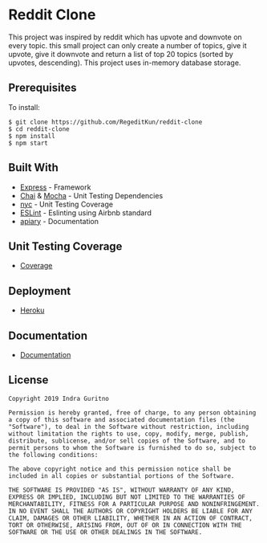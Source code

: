 # Reddit Clone

This project was inspired by reddit which has upvote and downvote on every topic. this small project can only create a number of topics, give it upvote, give it downvote and return a list of top 20 topics (sorted by upvotes, descending). This project uses in-memory database storage.

## Prerequisites

To install:
```
$ git clone https://github.com/RegeditKun/reddit-clone
$ cd reddit-clone
$ npm install
$ npm start
```
## Built With
* [Express](https://www.express.com/) - Framework
* [Chai](https://www.chaijs.com/) & [Mocha](https://mochajs.org/) - Unit Testing Dependencies
* [nyc](https://mochajs.org/) - Unit Testing Coverage
* [ESLint](https://www.npmjs.com/package/eslint) - Eslinting using Airbnb standard
* [apiary](https://apiary.io/) - Documentation

## Unit Testing Coverage
* [Coverage](https://reddit-up-down-vote.herokuapp.com/coverage/)

## Deployment
* [Heroku](https://reddit-up-down-vote.herokuapp.com)

## Documentation
* [Documentation](https://github.com/RegeditKun/reddit-clone/blob/master/apiary.apib)

## License
```
Copyright 2019 Indra Guritno

Permission is hereby granted, free of charge, to any person obtaining a copy of this software and associated documentation files (the "Software"), to deal in the Software without restriction, including without limitation the rights to use, copy, modify, merge, publish, distribute, sublicense, and/or sell copies of the Software, and to permit persons to whom the Software is furnished to do so, subject to the following conditions:

The above copyright notice and this permission notice shall be included in all copies or substantial portions of the Software.

THE SOFTWARE IS PROVIDED "AS IS", WITHOUT WARRANTY OF ANY KIND, EXPRESS OR IMPLIED, INCLUDING BUT NOT LIMITED TO THE WARRANTIES OF MERCHANTABILITY, FITNESS FOR A PARTICULAR PURPOSE AND NONINFRINGEMENT. IN NO EVENT SHALL THE AUTHORS OR COPYRIGHT HOLDERS BE LIABLE FOR ANY CLAIM, DAMAGES OR OTHER LIABILITY, WHETHER IN AN ACTION OF CONTRACT, TORT OR OTHERWISE, ARISING FROM, OUT OF OR IN CONNECTION WITH THE SOFTWARE OR THE USE OR OTHER DEALINGS IN THE SOFTWARE.
```
